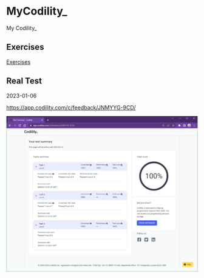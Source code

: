 # MyCodility_

My Codility_

## Exercises

[Exercises](Exercises.md)

## Real Test

2023-01-06

<https://app.codility.com/c/feedback/JNMYYG-9CD/>

![1673955886617](image/README/1673955886617.png)
